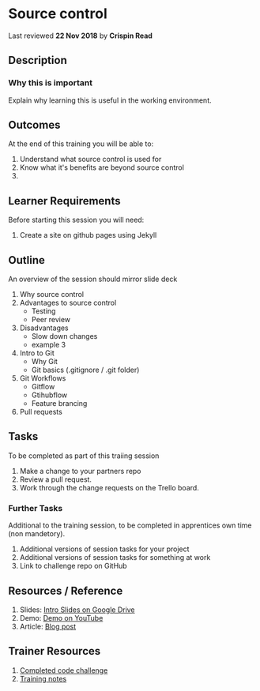 # Source control
Last reviewed **22 Nov 2018** by **Crispin Read**

## Description


### Why this is important
Explain why learning this is useful in the working environment.

## Outcomes

At the end of this training you will be able to:
  1. Understand what source control is used for
  1. Know what it's benefits are beyond source control
  1. 

## Learner Requirements
Before starting this session you will need:
  1. Create a site on github pages using Jekyll

## Outline
An overview of the session should mirror slide deck
  1. Why source control
  1. Advantages to source control
      - Testing
      - Peer review
  1. Disadvantages
      - Slow down changes
      - example 3
  1. Intro to Git
      - Why Git
      - Git basics (.gitignore / .git folder)
  1. Git Workflows
      - Gitflow
      - Gtihubflow
      - Feature brancing
  1. Pull requests

## Tasks
To be completed as part of this traiing session
  1. Make a change to your partners repo []()
  1. Review a pull request.
  1. Work through the change requests on the Trello board.

### Further Tasks
Additional to the training session, to be completed in apprentices own time (non mandetory).
  1. Additional versions of session tasks for your project
  1. Additional versions of session tasks for something at work
  1. Link to challenge repo on GitHub

## Resources / Reference

  1. Slides: [Intro Slides on Google Drive](https://docs.google.com/presentation/d/157QYGIQha9d22va8I5gUiUdZXQeDXml2GwFHP2GS7bU/edit#slide=id.p)
  1. Demo: [Demo on YouTube](#)
  1. Article: [Blog post](#)
  
## Trainer Resources

  1. [Completed code challenge](#)
  1. [Training notes](#)
  
